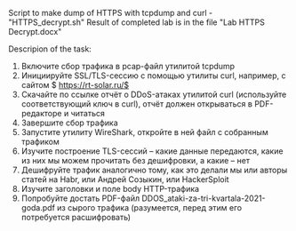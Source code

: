Script to make dump of HTTPS with tcpdump and curl - "HTTPS_decrypt.sh"
Result of completed lab is in the file "Lab HTTPS Decrypt.docx"

Descripion of the task:
1) Включите сбор трафика в pcap-файл утилитой tcpdump
2) Инициируйте SSL/TLS-сессию с помощью утилиты curl, например, с сайтом $ https://rt-solar.ru/$ 
3) Скачайте по ссылке  отчёт о DDoS-атаках утилитой curl (используйте соответствующий ключ в curl), отчёт должен открываться в PDF-редакторе и читаться
4) Завершите сбор трафика
5) Запустите утилиту WireShark, откройте в ней файл с собранным трафиком
6) Изучите построение TLS-сессий – какие данные передаются, какие из них мы можем прочитать без дешифровки, а какие – нет
7) Дешифруйте трафик аналогично тому, как это делали мы или авторы статей на Habr, или Андрей Созыкин, или HackerSploit
8) Изучите заголовки и поле body HTTP-трафика
9) Попробуйте достать PDF-файл DDOS_ataki-za-tri-kvartala-2021-goda.pdf из сырого трафика (разумеется, перед этим его потребуется расшифровать)

